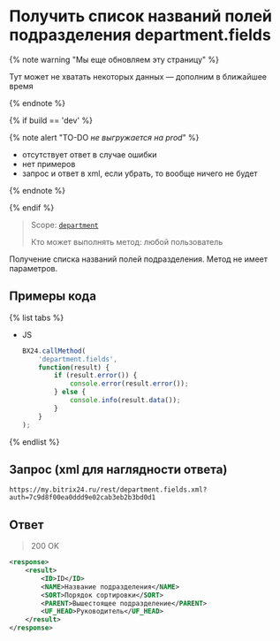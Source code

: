 # Получить список названий полей подразделения department.fields

{% note warning "Мы еще обновляем эту страницу" %}

Тут может не хватать некоторых данных — дополним в ближайшее время

{% endnote %}

{% if build == 'dev' %}

{% note alert "TO-DO _не выгружается на prod_" %}

- отсутствует ответ в случае ошибки
- нет примеров
- запрос и ответ в xml, если убрать, то вообще ничего не будет
  
{% endnote %}

{% endif %}

> Scope: [`department`](../scopes/permissions.md)
>
> Кто может выполнять метод: любой пользователь

Получение списка названий полей подразделения. Метод не имеет параметров.

## Примеры кода

{% list tabs %}

- JS

    ```js
    BX24.callMethod(
        'department.fields',
        function(result) {
            if (result.error()) {
                console.error(result.error());
            } else {
                console.info(result.data());
            }
        }
    );
    ```

{% endlist %}

## Запрос (xml для наглядности ответа)

```
https://my.bitrix24.ru/rest/department.fields.xml?auth=7c9d8f00ea0ddd9e02cab3eb2b3bd0d1
```

## Ответ

> 200 OK

```xml
<response>
    <result>
        <ID>ID</ID>
        <NAME>Название подразделения</NAME>
        <SORT>Порядок сортировки</SORT>
        <PARENT>Вышестоящее подразделение</PARENT>
        <UF_HEAD>Руководитель</UF_HEAD>
    </result>
</response>
```
